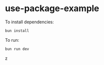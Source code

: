 # use-package-example

To install dependencies:

```bash
bun install
```

To run:

```bash
bun run dev
```

z
